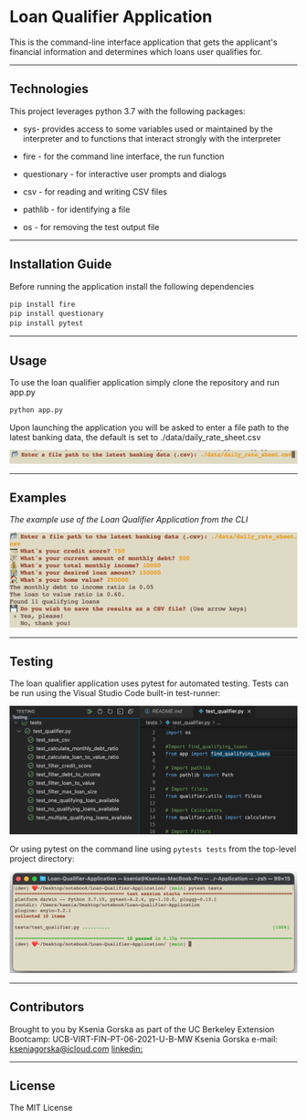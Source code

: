 # Loan Qualifier Application

This is the command-line interface application that gets the applicant's financial information and determines which loans user qualifies for.


---

## Technologies

This project leverages python 3.7 with the following packages:

* sys- provides access to some variables used or maintained by the interpreter and to       functions that interact strongly with the interpreter

* fire - for the command line interface, the run function

* questionary - for interactive user prompts and dialogs

* csv - for reading and writing CSV files

* pathlib - for identifying a file 

* os - for removing the test output file

---

## Installation Guide
Before running the application install the following dependencies

```python
pip install fire
pip install questionary
pip install pytest
```

---

## Usage

To use the loan qualifier application simply clone the repository and run app.py

```python
python app.py
```

Upon launching the application you will be asked to enter a file path to the latest banking data, the default is set to ./data/daily_rate_sheet.csv

![Command line usage example 1](images/cl-usage1.png)

---

## Examples
*The example use of the Loan Qualifier Application from the CLI*

![Command line usage example 2](images/cl-usage2.png)

---

## Testing
The loan qualifier application uses pytest for automated testing. Tests can be run using the Visual Studio Code built-in test-runner: 

![Tests in VS Code](images/vs-code-test.png)

Or using pytest on the command line using `pytests tests` from the top-level project directory:

![Tests on Command line](images/cl-test.png)

---


## Contributors
Brought to you by Ksenia Gorska as part of the UC Berkeley Extension Bootcamp: UCB-VIRT-FIN-PT-06-2021-U-B-MW
Ksenia Gorska
e-mail: kseniagorska@icloud.com
[linkedin:](https://www.linkedin.com/in/ksenia-gorska/)


---

## License

The MIT License
